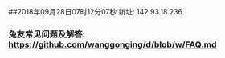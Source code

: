 ##2018年09月28日07时12分07秒 新址: 142.93.18.236
### 兔友常见问题及解答: https://github.com/wanggonging/d/blob/w/FAQ.md
